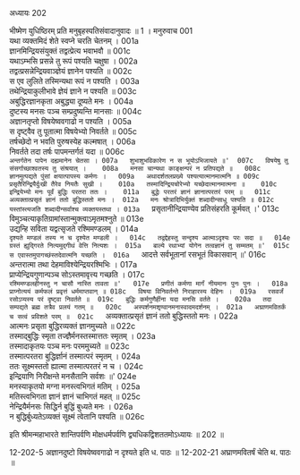 अध्यायः 202

भीष्मेण युधिष्ठिरम् प्रति मनुबृहस्पतिसंवादानुवादः ॥ 1 ।
मनुरुवाच 	001  
यथा व्यक्तमिदं शेते स्वप्ने चरति चेतनम् ।	001a  
ज्ञानमिन्द्रियसंयुक्तं तद्वत्प्रेत्य भवाभवौ ॥	001c  
यथाऽम्भसि प्रसन्ने तु रूपं पश्यति चक्षुषा ।	002a  
तद्वत्प्रसन्नेन्द्रियवाञ्ज्ञेयं ज्ञानेन पश्यति ॥	002c  
स एव लुलिते तस्मिन्यथा रूपं न पश्यति ।	003a  
तथेन्द्रियाकुलीभावे ज्ञेयं ज्ञाने न पश्यति ॥	003c  
अबुद्धिरज्ञानकृता अबुद्ध्या दूष्यते मनः ।	004a  
दुष्टस्य मनसः पञ्च सम्प्रदुष्यन्ति मानसाः ॥	004c  
अज्ञानतृप्तो विषयेष्ववगाढो न पश्यति ।	005a  
स दृष्ट्वैव तु पूतात्मा विषयेभ्यो निवर्तते ॥	005c  
तर्षच्छेदो न भवति पुरुषस्येह कल्मषात् ।	006a  
निवर्तते तदा तर्षः पापमन्तर्गतं यदा ॥	006c  
`अन्तर्गतेन पापेन दह्यमानेन चेतसा ।	007a  
शुभाशुभविकारेण न स भूयोऽभिजायते ॥'	007c  
विषयेषु तु संसर्गाच्छाश्वतस्य तु संश्रयात् ।	008a  
मनसा चान्यथा काङ्क्षन्परं न प्रतिपद्यते ॥	008c  
ज्ञानमुत्पद्यते पुंसां क्षयात्पापस्य कर्मणः ।	009a  
अथादर्शतलप्रख्ये पश्यत्यात्मानमात्मनि ॥	009c  
प्रसृतैरिन्द्रियैर्दुःखी तैरेव नियतैः सुखी ।	010a  
तस्मादिन्द्रियचोरेभ्यो यच्छेदात्मानमात्मना ॥	010c  
इन्द्रियेभ्यो मनः पूर्वं बुद्धिः परतरा ततः ।	011a  
बुद्धेः परतरं ज्ञानं ज्ञानात्परतरं परम् ॥	011c  
अव्यक्तात्प्रसृतं ज्ञानं ततो बुद्धिस्ततो मनः ।	012a  
मनः श्रोत्रादिभिर्युक्तं शब्दादीन्साधु पश्यति ॥	012c  
यस्तांस्त्यजति शब्दादीन्सर्वाश्च व्यक्तयस्तथा ।	013a  
`प्रसृतानीन्द्रियाण्येव प्रतिसंहरति कूर्मवत् ।'	013c  
विमुञ्चत्याकृतिग्रामांस्तान्मुक्त्वाऽमृतमश्नुते ॥	013e  
उद्यन्हि सविता यद्वत्सृजते रश्मिमण्डलम् ।	014a  
`दृश्यते मण्डलं तस्य न च दृश्येत मण्डली ।	014c  
तद्वद्देहस्तु सन्दृश्य आत्माऽदृश्यः परः सदा ॥	014e  
ग्रस्तं ह्युद्गिरते नित्यमुद्गीथं वेत्ति नित्यशः ।	015a  
बाल्ये रथाभ्यां योगेन तत्वज्ञानं तु सम्मतम् ॥'	015c  
स एवास्तमुपागच्छंस्तदेवात्मनि यच्छति ।	016a  
`आदत्ते सर्वभूतानां रसभूतं विकासवान् ॥'	016c  
अन्तरात्मा तथा देहमाविश्येन्द्रियरश्मिभिः ।	017a  
प्राप्येन्द्रियगुणान्पञ्च सोऽस्तमावृत्त्य गच्छति ।	017c  
`रश्मिमण्डलहीनस्तु न चासौ नास्ति तावता ॥'	017e  
प्रणीतं कर्मणा मार्गं नीयमानः पुनः पुनः ।	018a  
प्राप्नोत्ययं कर्मफलं प्रवृत्तं धर्ममाप्तवान् ॥	018c  
विषया विनिवर्तन्ते निराहारस्य देहिनः ।	019a  
रसवर्जं रसोऽप्यस्य परं दृष्ट्वा निवर्तते ॥	019c  
बुद्धिः कर्मगुणैर्हीना यदा मनसि वर्तते ।	020a  
तदा सम्पद्यते ब्रह्म तत्रैव प्रलयं गतम् ॥	020c  
अस्पर्शनमशृण्वानमनास्वादमदर्शनम् ।	021a  
अघ्राणमवितर्कं च सत्वं प्रविशते परम् ॥	021c  
`अव्यक्तात्प्रसृतं ज्ञानं ततो बुद्धिस्ततो मनः ।	022a  
आत्मनः प्रसृता बुद्धिरव्यक्तं ज्ञानमुच्यते ॥	022c  
तस्माद्बुद्धिः स्मृता तज्ज्ञैर्मनस्तस्मात्ततः स्मृतम् ।	023a  
तस्मादाकृतयः पञ्च मनः परममुच्यते ॥	023c  
तस्मात्परतरा बुद्धिर्ज्ञानं तस्मात्परं स्मृतम् ।	024a  
ततः सूक्ष्मस्ततो ह्यात्मा तस्मात्परतरं न च ।	024c  
इन्द्रियाणि निरीक्षन्ते मनसैतानि सर्वशः ॥'	024e  
मनस्याकृतयो मग्ना मनस्त्वभिगतं मतिम् ।	025a  
मतिस्त्वभिगता ज्ञानं ज्ञानं चाभिगतं महत् ॥	025c  
नेन्द्रियैर्मनसः सिद्धिर्न बुद्धिं बुध्यते मनः ।	026a  
न बुद्धिर्बुध्यतेऽव्यक्तं सूक्ष्मं त्वेतानि पश्यति ॥ 	026c  

इति श्रीमन्महाभारते शान्तिपर्वणि मोक्षधर्मपर्वणि द्व्यधिकद्विशततमोऽध्यायः ॥ 202 ॥

12-202-5 अज्ञानदुष्टो विषयेष्ववगाढो न दृश्यते इति ध. पाठः ॥ 12-202-21 अघ्राणमवितर्षं चेति थ. पाठः ॥
